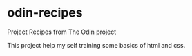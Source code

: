 # odin-recipes

Project Recipes from The Odin project

This project help my self training some basics of html and css. 

